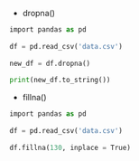 
- dropna()
```python
import pandas as pd  
  
df = pd.read_csv('data.csv')  
  
new_df = df.dropna()  
  
print(new_df.to_string())
```

- fillna()
```python
import pandas as pd  
  
df = pd.read_csv('data.csv')  
  
df.fillna(130, inplace = True)
```